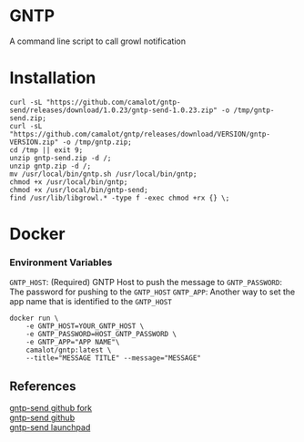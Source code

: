 # GNTP

A command line script to call growl notification

# Installation 

```
curl -sL "https://github.com/camalot/gntp-send/releases/download/1.0.23/gntp-send-1.0.23.zip" -o /tmp/gntp-send.zip;
curl -sL "https://github.com/camalot/gntp/releases/download/VERSION/gntp-VERSION.zip" -o /tmp/gntp.zip;
cd /tmp || exit 9;
unzip gntp-send.zip -d /;
unzip gntp.zip -d /;
mv /usr/local/bin/gntp.sh /usr/local/bin/gntp;
chmod +x /usr/local/bin/gntp;
chmod +x /usr/local/bin/gntp-send;
find /usr/lib/libgrowl.* -type f -exec chmod +rx {} \;
```

# Docker

### Environment Variables

`GNTP_HOST`: (Required) GNTP Host to push the message to
`GNTP_PASSWORD`: The password for pushing to the `GNTP_HOST`
`GNTP_APP`: Another way to set the app name that is identified to the `GNTP_HOST`

```
docker run \
	-e GNTP_HOST=YOUR_GNTP_HOST \
	-e GNTP_PASSWORD=HOST_GNTP_PASSWORD \
	-e GNTP_APP="APP NAME"\ 
	camalot/gntp:latest \
	--title="MESSAGE TITLE" --message="MESSAGE"
```


## References

[gntp-send github fork](https://github.com/camalot/gntp-send)  
[gntp-send github](https://github.com/mattn/gntp-send)  
[gntp-send launchpad](https://launchpad.net/~mattn/+archive/ubuntu/gntp-send)
